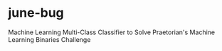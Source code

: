 # june-bug
Machine Learning Multi-Class Classifier to Solve Praetorian's Machine Learning Binaries Challenge
